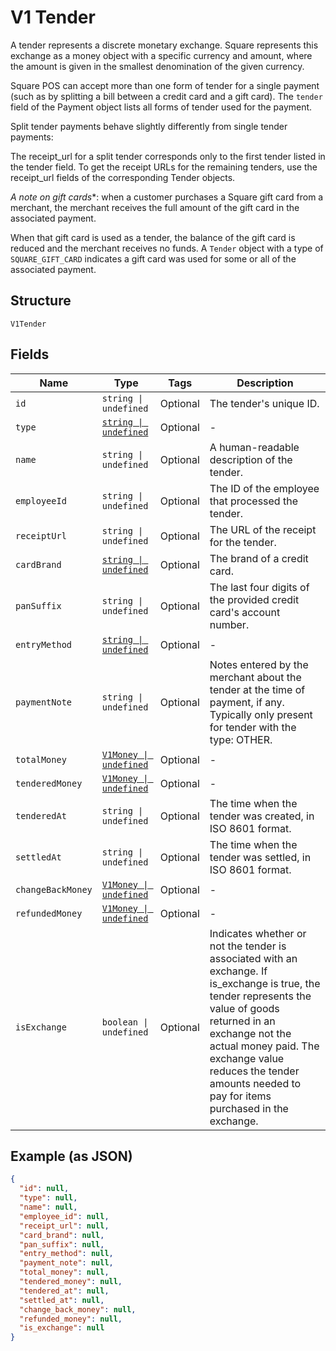 
# V1 Tender

A tender represents a discrete monetary exchange. Square represents this
exchange as a money object with a specific currency and amount, where the
amount is given in the smallest denomination of the given currency.

Square POS can accept more than one form of tender for a single payment (such
as by splitting a bill between a credit card and a gift card). The `tender`
field of the Payment object lists all forms of tender used for the payment.

Split tender payments behave slightly differently from single tender payments:

The receipt_url for a split tender corresponds only to the first tender listed
in the tender field. To get the receipt URLs for the remaining tenders, use
the receipt_url fields of the corresponding Tender objects.

*A note on gift cards**: when a customer purchases a Square gift card from a
merchant, the merchant receives the full amount of the gift card in the
associated payment.

When that gift card is used as a tender, the balance of the gift card is
reduced and the merchant receives no funds. A `Tender` object with a type of
`SQUARE_GIFT_CARD` indicates a gift card was used for some or all of the
associated payment.

## Structure

`V1Tender`

## Fields

| Name | Type | Tags | Description |
|  --- | --- | --- | --- |
| `id` | `string \| undefined` | Optional | The tender's unique ID. |
| `type` | [`string \| undefined`](../../doc/models/v1-tender-type.md) | Optional | - |
| `name` | `string \| undefined` | Optional | A human-readable description of the tender. |
| `employeeId` | `string \| undefined` | Optional | The ID of the employee that processed the tender. |
| `receiptUrl` | `string \| undefined` | Optional | The URL of the receipt for the tender. |
| `cardBrand` | [`string \| undefined`](../../doc/models/v1-tender-card-brand.md) | Optional | The brand of a credit card. |
| `panSuffix` | `string \| undefined` | Optional | The last four digits of the provided credit card's account number. |
| `entryMethod` | [`string \| undefined`](../../doc/models/v1-tender-entry-method.md) | Optional | - |
| `paymentNote` | `string \| undefined` | Optional | Notes entered by the merchant about the tender at the time of payment, if any. Typically only present for tender with the type: OTHER. |
| `totalMoney` | [`V1Money \| undefined`](../../doc/models/v1-money.md) | Optional | - |
| `tenderedMoney` | [`V1Money \| undefined`](../../doc/models/v1-money.md) | Optional | - |
| `tenderedAt` | `string \| undefined` | Optional | The time when the tender was created, in ISO 8601 format. |
| `settledAt` | `string \| undefined` | Optional | The time when the tender was settled, in ISO 8601 format. |
| `changeBackMoney` | [`V1Money \| undefined`](../../doc/models/v1-money.md) | Optional | - |
| `refundedMoney` | [`V1Money \| undefined`](../../doc/models/v1-money.md) | Optional | - |
| `isExchange` | `boolean \| undefined` | Optional | Indicates whether or not the tender is associated with an exchange. If is_exchange is true, the tender represents the value of goods returned in an exchange not the actual money paid. The exchange value reduces the tender amounts needed to pay for items purchased in the exchange. |

## Example (as JSON)

```json
{
  "id": null,
  "type": null,
  "name": null,
  "employee_id": null,
  "receipt_url": null,
  "card_brand": null,
  "pan_suffix": null,
  "entry_method": null,
  "payment_note": null,
  "total_money": null,
  "tendered_money": null,
  "tendered_at": null,
  "settled_at": null,
  "change_back_money": null,
  "refunded_money": null,
  "is_exchange": null
}
```


